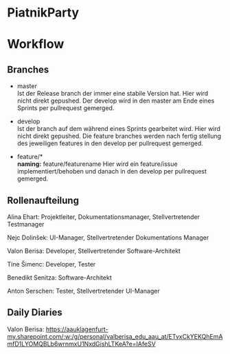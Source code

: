 # PiatnikParty
# Workflow

## Branches
- master \
 Ist der Release branch der immer eine stabile Version hat. Hier wird nicht direkt gepushed. Der develop wird in den master am Ende eines Sprints per pullrequest gemerged.

- develop \
 Ist der branch auf dem während eines Sprints gearbeitet wird. Hier wird nicht direkt gepushed. Die feature branches werden nach fertig stellung des jeweiligen features in den develop per pullrequest gemerged.

- feature/* \
 **naming:** feature/featurename 
 Hier wird ein feature/issue implementiert/behoben und danach in den develop per pullrequest gemerged.

## Rollenaufteilung
Alina Ehart: Projektleiter, Dokumentationsmanager, Stellvertretender Testmanager

Nejc Dolinšek: UI-Manager, Stellvertretender Dokumentations Manager

Valon Berisa: Developer, Stellvertretender Software-Architekt

Tine Šimenc: Developer, Tester

Benedikt Senitza: Software-Architekt

Anton Serschen: Tester, Stellvertretender UI-Manager

## Daily Diaries

Valon Berisa: https://aauklagenfurt-my.sharepoint.com/:w:/g/personal/valberisa_edu_aau_at/ETvxCkYEKQhEmAmfD1LYOMQBLb6wrnmxU1NxdGishLTKeA?e=IAfeSV
